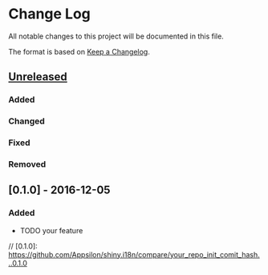 # Change Log
All notable changes to this project will be documented in this file.

The format is based on [Keep a Changelog](http://keepachangelog.com/).

## [Unreleased]
### Added
### Changed
### Fixed
### Removed

## [0.1.0] - 2016-12-05
### Added
- TODO your feature

[Unreleased]: https://github.com/Appsilon/shiny.i18n/compare/0.1.0...HEAD
// [0.1.0]: https://github.com/Appsilon/shiny.i18n/compare/your_repo_init_comit_hash...0.1.0
